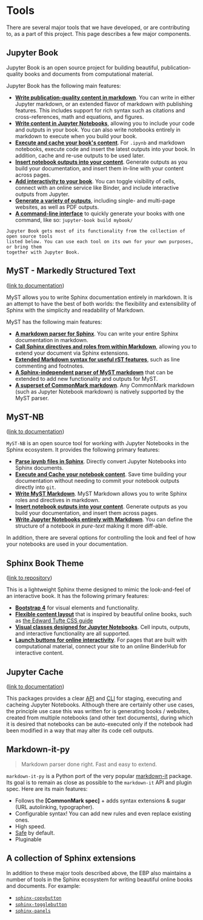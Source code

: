 # Tools

There are several major tools that we have developed, or are contributing to,
as a part of this project. This page describes a few major components.


## Jupyter Book

Jupyter Book is an open source project for building beautiful,
publication-quality books and documents from computational material.

Jupyter Book has the following main features:

* **[Write publication-quality content in markdown](https://jupyterbook.org/content-types/markdown.html)**. You can
  write in either Jupyter markdown, or an extended flavor of markdown with publishing features.
  This includes support for rich syntax such as citations and cross-references,
  math and equations, and figures.
* **[Write content in Jupyter Notebooks](https://jupyterbook.org/content-types/notebooks.html)**, allowing
  you to include your code and outputs in your book. You can also write
  notebooks entirely in markdown to execute when you
  build your book.
* **[Execute and cache your book's content](https://jupyterbook.org/content/execute.html)**. For `.ipynb` and
  markdown notebooks, execute code and insert the latest outputs into your book.
  In addition, cache and re-use outputs to be used later.
* **[Insert notebook outputs into your content](https://jupyterbook.org/content/glue.html)**. Generate outputs
  as you build your documentation, and insert them in-line with your content across pages.
* **[Add interactivity to your book](https://jupyterbook.org/interactive/launchbuttons.html)**. You can
  toggle visibility of cells, connect with an online service like Binder,
  and include interactive outputs from Jupyter.
* **[Generate a variety of outputs](https://jupyterbook.org/start/build.html)**, including single- and multi-page websites,
  as well as PDF outputs.
* **[A command-line interface](https://jupyterbook.org/reference/cli.html)** to quickly generate your books with one
  command, like so: `jupyter-book build mybook/`

```{note}
Jupyter Book gets most of its functionality from the collection of open source tools
listed below. You can use each tool on its own for your own purposes, or bring them
together with Jupyter Book.
```

## MyST - Markedly Structured Text

([link to documentation](https://myst-parser.readthedocs.io/en/latest/))

MyST allows you to write Sphinx documentation entirely in markdown.
It is an attempt to have the best of both worlds: the flexibility
and extensibility of Sphinx with the simplicity and readability of Markdown.

MyST has the following main features:

* **[A markdown parser for Sphinx](https://myst-parser.readthedocs.io/en/latest/using/intro.html#parse-with-sphinx)**. You can write your entire
  Sphinx documentation in markdown.
* **[Call Sphinx directives and roles from within Markdown](https://myst-parser.readthedocs.io/en/latest/using/syntax.html#syntax-directives)**,
  allowing you to extend your document via Sphinx extensions.
* **[Extended Markdown syntax for useful rST features](https://myst-parser.readthedocs.io/en/latest/using/syntax.html#extended-block-tokens)**, such
  as line commenting and footnotes.
* **[A Sphinx-independent parser of MyST markdown](https://myst-parser.readthedocs.io/en/latest/using/use_api.html)** that can be extended
  to add new functionality and outputs for MyST.
* **[A superset of CommonMark markdown](https://commonmark.org/)**. Any CommonMark markdown
  (such as Jupyter Notebook markdown) is natively supported by the MyST parser.

## MyST-NB

([link to documentation](https://myst-nb.readthedocs.io/))

`MyST-NB` is an open source tool for working with Jupyter Notebooks in the
Sphinx ecosystem. It provides the following primary features:

* **[Parse ipynb files in Sphinx](https://myst-nb.readthedocs.io/en/latest/#installation)**. Directly convert Jupyter
  Notebooks into Sphinx documents.
* **[Execute and Cache your notebook content](https://myst-nb.readthedocs.io/en/latest/use/execute.html)**.
  Save time building your documentation without needing to commit your notebook outputs
  directly into `git`.
* **[Write MyST Markdown](https://myst-nb.readthedocs.io/en/latest/use/myst.html)**. MyST Markdown
  allows you to write Sphinx roles and directives in markdown.
* **[Insert notebook outputs into your content](https://myst-nb.readthedocs.io/en/latest/use/glue.html)**. Generate outputs
  as you build your documentation, and insert them across pages.
* **[Write Jupyter Notebooks entirely with Markdown](https://myst-nb.readthedocs.io/en/latest/use/markdown.html)**. You can
  define the structure of a notebook *in pure-text* making it more diff-able.

In addition, there are several options for controlling the look and feel of how your
notebooks are used in your documentation.

## Sphinx Book Theme

([link to repository](https://sphinx-book-theme.readthedocs.io/en/latest/))

This is a lightweight Sphinx theme designed to mimic the look-and-feel of an
interactive book. It has the following primary features:

* **[Bootstrap 4](https://getbootstrap.com/docs/4.0/getting-started/introduction/)**
  for visual elements and functionality.
* **[Flexible content layout](https://sphinx-book-theme.readthedocs.io/en/latest/layout.html)** that is inspired by beautiful online books,
  such as [the Edward Tufte CSS guide](https://edwardtufte.github.io/tufte-css/)
* **[Visual classes designed for Jupyter Notebooks](https://sphinx-book-theme.readthedocs.io/en/latest/notebooks.html)**. Cell inputs, outputs,
  and interactive functionality are all supported.
* **[Launch buttons for online interactivity](https://sphinx-book-theme.readthedocs.io/en/latest/launch.html)**. For pages that are built with
  computational material, connect your site to an online BinderHub for interactive content.


## Jupyter Cache

([link to documentation](https://jupyter-cache.readthedocs.io/en/latest/))

This packages provides a clear
[API](https://jupyter-cache.readthedocs.io/en/latest/using/api.html#use-api) and
[CLI](https://jupyter-cache.readthedocs.io/en/latest/using/cli.html#use-cli)
for staging, executing and cacheing Jupyter Notebooks. Although there are
certainly other use cases, the principle use case this was written for is
generating books / websites, created from multiple notebooks (and other
text documents), during which it is desired that notebooks can be auto-executed
only if the notebook had been modified in a way that may alter its code cell
outputs.


## Markdown-it-py

> Markdown parser done right. Fast and easy to extend.

`markdown-it-py` is a Python port of the very popular [markdown-it](https://github.com/markdown-it/markdown-it)
package. Its goal is to remain as close as possible to the `markdown-it` API and plugin spec.
Here are its main features:

- Follows the __[CommonMark spec]__ + adds syntax extensions & sugar (URL autolinking, typographer).
- Configurable syntax! You can add new rules and even replace existing ones.
- High speed.
- [Safe](https://github.com/ExecutableBookProject/markdown-it-py/tree/master/docs/security.md) by default.
- Pluginable


## A collection of Sphinx extensions

In addition to these major tools described above, the EBP also maintains a number
of tools in the Sphinx ecosystem for writing beautiful online books and documents.
For example:

* [`sphinx-copybutton`](https://sphinx-copybutton.readthedocs.io/)
* [`sphinx-togglebutton`](https://sphinx-togglebutton.readthedocs.io/)
* [`sphinx-panels`](https://sphinx-panels.readthedocs.io/en/latest/)
